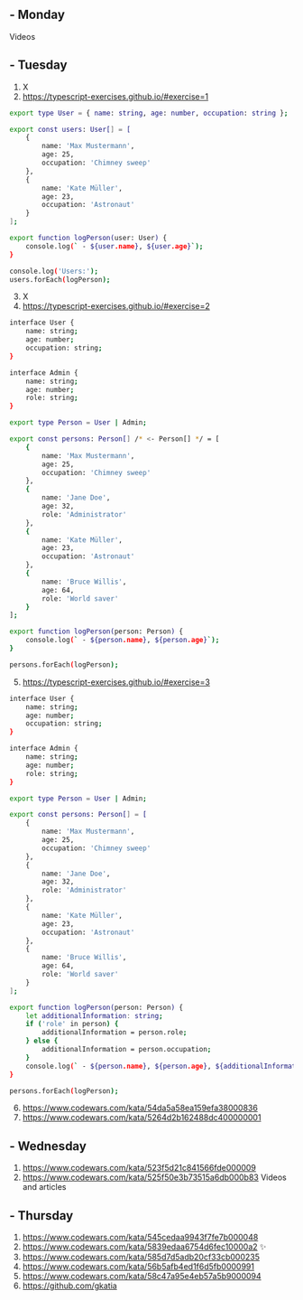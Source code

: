 ## - Monday
Videos

## - Tuesday
1. X
2. https://typescript-exercises.github.io/#exercise=1
```sh
export type User = { name: string, age: number, occupation: string };

export const users: User[] = [
    {
        name: 'Max Mustermann',
        age: 25,
        occupation: 'Chimney sweep'
    },
    {
        name: 'Kate Müller',
        age: 23,
        occupation: 'Astronaut'
    }
];

export function logPerson(user: User) {
    console.log(` - ${user.name}, ${user.age}`);
}

console.log('Users:');
users.forEach(logPerson);
```
3. X
4. https://typescript-exercises.github.io/#exercise=2
```sh
interface User {
    name: string;
    age: number;
    occupation: string;
}

interface Admin {
    name: string;
    age: number;
    role: string;
}

export type Person = User | Admin;

export const persons: Person[] /* <- Person[] */ = [
    {
        name: 'Max Mustermann',
        age: 25,
        occupation: 'Chimney sweep'
    },
    {
        name: 'Jane Doe',
        age: 32,
        role: 'Administrator'
    },
    {
        name: 'Kate Müller',
        age: 23,
        occupation: 'Astronaut'
    },
    {
        name: 'Bruce Willis',
        age: 64,
        role: 'World saver'
    }
];

export function logPerson(person: Person) {
    console.log(` - ${person.name}, ${person.age}`);
}

persons.forEach(logPerson);
```
5. https://typescript-exercises.github.io/#exercise=3
```sh
interface User {
    name: string;
    age: number;
    occupation: string;
}

interface Admin {
    name: string;
    age: number;
    role: string;
}

export type Person = User | Admin;

export const persons: Person[] = [
    {
        name: 'Max Mustermann',
        age: 25,
        occupation: 'Chimney sweep'
    },
    {
        name: 'Jane Doe',
        age: 32,
        role: 'Administrator'
    },
    {
        name: 'Kate Müller',
        age: 23,
        occupation: 'Astronaut'
    },
    {
        name: 'Bruce Willis',
        age: 64,
        role: 'World saver'
    }
];

export function logPerson(person: Person) {
    let additionalInformation: string;
    if ('role' in person) {
        additionalInformation = person.role;
    } else {
        additionalInformation = person.occupation;
    }
    console.log(` - ${person.name}, ${person.age}, ${additionalInformation}`);
}

persons.forEach(logPerson);
```
6. https://www.codewars.com/kata/54da5a58ea159efa38000836
7. https://www.codewars.com/kata/5264d2b162488dc400000001

## - Wednesday
1. https://www.codewars.com/kata/523f5d21c841566fde000009
2. https://www.codewars.com/kata/525f50e3b73515a6db000b83
Videos and articles

## - Thursday
1. https://www.codewars.com/kata/545cedaa9943f7fe7b000048
2. https://www.codewars.com/kata/5839edaa6754d6fec10000a2 ✨
3. https://www.codewars.com/kata/585d7d5adb20cf33cb000235
4. https://www.codewars.com/kata/56b5afb4ed1f6d5fb0000991
5. https://www.codewars.com/kata/58c47a95e4eb57a5b9000094
6. https://github.com/gkatia
